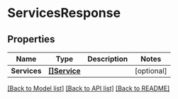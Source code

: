 # ServicesResponse

## Properties
Name | Type | Description | Notes
------------ | ------------- | ------------- | -------------
**Services** | [**[]Service**](Service.md) |  | [optional] 

[[Back to Model list]](../README.md#documentation-for-models) [[Back to API list]](../README.md#documentation-for-api-endpoints) [[Back to README]](../README.md)


